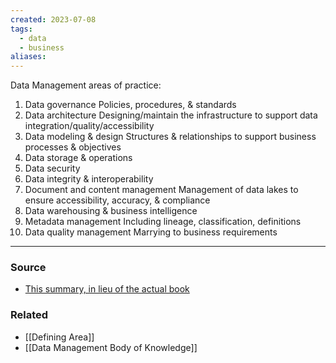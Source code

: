 ```yaml
---
created: 2023-07-08
tags:
  - data
  - business
aliases:
---
```

Data Management areas of practice:
1. Data governance
	Policies, procedures, & standards
2. Data architecture
	Designing/maintain the infrastructure to support data integration/quality/accessibility
3. Data modeling & design
	Structures & relationships to support business processes & objectives
4. Data storage & operations
5. Data security
6. Data integrity & interoperability
7. Document and content management
	Management of data lakes to ensure accessibility, accuracy, & compliance
8. Data warehousing & business intelligence
9. Metadata management
	Including lineage, classification, definitions
10. Data quality management
	Marrying to business requirements

---
### Source
- [This summary, in lieu of the actual book](atlan.com/dama-dmbok-framework/)

### Related
- [[Defining Area]]
- [[Data Management Body of Knowledge]]